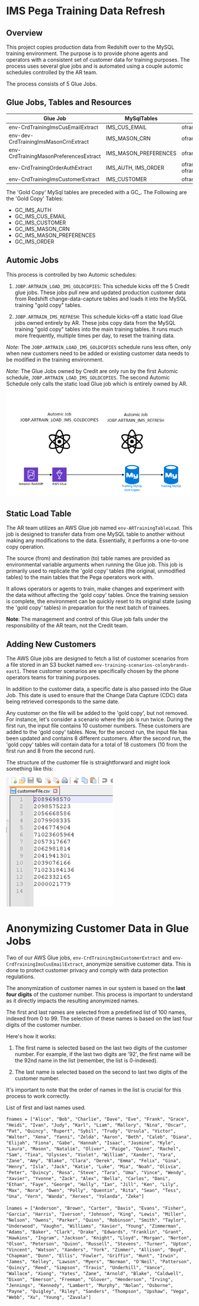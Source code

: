 # IMS Pega Training Data Refresh

## Overview

This project copies production data from Redshift over to the MySQL training environment. The purpose is to provide phone agents and operators with a consistent set of customer data for training purposes. The process uses several glue jobs and is automated using a couple automic schedules controlled by the AR team.

The process consists of 5 Glue Jobs.

## Glue Jobs, Tables and Resources

|Glue Job | MySqlTables | Redshift |
|---------|--------|--------|
|env-CrdTrainingImsCusEmailExtract | IMS_CUS_EMAIL | oframe_prd_s.ims_cus_email |
|env-dev-CrdTrainingImsMasonCrnExtract | IMS_MASON_CRN | oframe_cdc_prd_s.ims_mason_crn |
|env-CrdTrainingMasonPreferencesExtract| IMS_MASON_PREFERENCES | oframe_prd_s.ims_mason_preferences |
|env-CrdTrainingOrderAuthExtract | IMS_AUTH, IMS_ORDER | oframe_prd_s.ims_order, oframe_prd_s.ims_auth |
|env-CrdTrainingImsCustomerExtract| IMS_CUSTOMER | oframe_prd_s.ims_customer |

The 'Gold Copy' MySql tables are preceded with a GC_. The Following are the 'Gold Copy' Tables:

- GC_IMS_AUTH
- GC_IMS_CUS_EMAIL
- GC_IMS_CUSTOMER
- GC_IMS_MASON_CRN
- GC_IMS_MASON_PREFERENCES
- GC_IMS_ORDER

## Automic Jobs
This process is controlled by two Automic schedules:

1.  `JOBP.ARTRAIN_LOAD_IMS_GOLDCOPIES`: This schedule kicks off the 5 Credit glue jobs. These jobs pull new and updated production customer data from Redshift change-data-capture tables and loads it into the MySQL training "gold copy" tables.

2.  `JOBP.ARTRAIN_IMS_REFRESH`: This schedule kicks-off a static load Glue jobs owned entirely by AR. These jobs copy data from the MySQL training "gold copy" tables into the main training tables. It runs much more frequently, multiple times per day, to reset the training data.

*Note*: The `JOBP.ARTRAIN_LOAD_IMS_GOLDCOPIES` schedule runs less often, only when new customers need to be added or existing customer data needs to be modified in the training environment.

*Note*: The Glue Jobs owned by Credit are only run by the first Automic schedule, `JOBP.ARTRAIN_LOAD_IMS_GOLDCOPIES`. The second Automic Schedule only calls the static load Glue job which is entirely owned by AR.  

![System Overview](Images/TrainingRefresh1.PNG)

## Static Load Table

The AR team utilizes an AWS Glue job named `env-ARTrainingTableLoad`. This job is designed to transfer data from one MySQL table to another without making any modifications to the data. Essentially, it performs a one-to-one copy operation. 

The source (from) and destination (to) table names are provided as environmental variable arguments when running the Glue job. This job is primarily used to replicate the 'gold copy' tables (the original, unmodified tables) to the main tables that the Pega operators work with.

It allows operators or agents to train, make changes and experiment with the data without affecting the 'gold copy' tables. Once the training session is complete, the environment can be quickly reset to its original state (using the 'gold copy' tables) in preparation for the next batch of trainees.

**Note**: The management and control of this Glue job falls under the responsibility of the AR team, not the Credit team.

## Adding New Customers

The AWS Glue jobs are designed to fetch a list of customer scenarios from a file stored in an S3 bucket named `env-training-scenarios-colonybrands-east1`. These customer scenarios are specifically chosen by the phone operators teams for training purposes. 

In addition to the customer data, a specific date is also passed into the Glue Job. This date is used to ensure that the Change Data Capture (CDC) data being retrieved corresponds to the same date.

Any customer on the file will be added to the 'gold copy', but not removed. For instance, let's consider a scenario where the job is run twice. During the first run, the input file contains 10 customer numbers. These customers are added to the 'gold copy' tables. Now, for the second run, the input file has been updated and contains 8 different customers. After the second run, the 'gold copy' tables will contain data for a total of 18 customers (10 from the first run and 8 from the second run).

The structure of the customer file is straightforward and might look something like this:

![Customer File](Images/TrainingRefresh2.PNG)

# Anonymizing Customer Data in Glue Jobs

Two of our AWS Glue jobs, `env-CrdTrainingImsCustomerExtract` and `env-CrdTrainingImsCusEmailExtract`, anonymize sensitive customer data. This is done to protect customer privacy and comply with data protection regulations.

The anonymization of customer names in our system is based on the **last four digits** of the customer number. This process is important to understand as it directly impacts the resulting anonymized names.

The first and last names are selected from a predefined list of 100 names, indexed from 0 to 99. The selection of these names is based on the last four digits of the customer number.

Here's how it works:

1. The first name is selected based on the last two digits of the customer number. For example, if the last two digits are '92', the first name will be the 92nd name in the list (remember, the list is 0-indexed).

2. The last name is selected based on the second to last two digits of the customer number.

It's important to note that the order of names in the list is crucial for this process to work correctly.

List of first and last names used. 

```
fnames = ["Alice", "Bob", "Charlie", "Dave", "Eve", "Frank", "Grace", "Heidi", "Ivan", "Judy", "Karl", "Liam", "Mallory", "Nina", "Oscar", "Pat", "Quincy", "Rupert", "Sybil", "Trudy", "Ursula", "Victor", "Walter", "Xena", "Yanni", "Zelda", "Aaron", "Beth", "Caleb", "Diana", "Elijah", "Fiona", "Gabe", "Hannah", "Isaac", "Jasmine", "Kyle", "Laura", "Mason", "Natalie", "Oliver", "Paige", "Quinn", "Rachel", "Sam", "Tina", "Ulysses", "Violet", "William", "Xander", "Yara", "Zane", "Amy", "Blake", "Clara", "Derek", "Emma", "Felix", "Gina", "Henry", "Isla", "Jack", "Katie", "Luke", "Mia", "Noah", "Olivia", "Peter", "Quincy", "Rosa", "Steve", "Tara", "Uma", "Vince", "Wendy", "Xavier", "Yvonne", "Zack", "Alex", "Bella", "Carlos", "Dani", "Ethan", "Faye", "George", "Holly", "Ian", "Jill", "Ken", "Lily", "Max", "Nora", "Owen", "Polly", "Quentin", "Rita", "Sean", "Tess", "Una", "Vern", "Wanda", "Xerxes", "Yolanda", "Zeke"]

lnames = ["Anderson", "Brown", "Carter", "Davis", "Evans", "Fisher", "Garcia", "Harris", "Iverson", "Johnson", "King", "Lewis", "Miller", "Nelson", "Owens", "Parker", "Quinn", "Robinson", "Smith", "Taylor", "Underwood", "Vaughn", "Williams", "Xavier", "Young", "Zimmerman", "Adams", "Baker", "Clark", "Drake", "Edwards", "Franklin", "Grant", "Hawkins", "Ingram", "Jackson", "Knight", "Lloyd", "Morgan", "Norton", "Olson", "Peterson", "Quinn", "Russell", "Stevens", "Turner", "Upton", "Vincent", "Watson", "Xanders", "York", "Zimmer", "Allison", "Boyd", "Chapman", "Dunn", "Ellis", "Fowler", "Griffin", "Hunt", "Irwin", "James", "Kelley", "Lawson", "Myers", "Norman", "O'Neil", "Patterson", "Quincy", "Reed", "Simpson", "Travis", "Underhill", "Vance", "Wallace", "Xiong", "Yates", "Zane", "Arnold", "Blake", "Caldwell", "Dixon", "Emerson", "Freeman", "Glover", "Henderson", "Irving", "Jennings", "Kennedy", "Lambert", "Murphy", "Nolan", "Osborne", "Payne", "Quigley", "Riley", "Sanders", "Thompson", "Upshaw", "Vega", "Webb", "Xu", "Young", "Zavala"]
```





